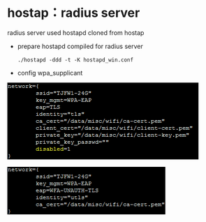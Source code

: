 # hostap：radius server #
radius server used hostapd cloned from hostap

* prepare hostapd compiled for radius server

      ./hostapd -ddd -t -K hostapd_win.conf

* config wpa_supplicant

 ![eap-tls](https://github.com/bigfeng12/hostap-radius/blob/master/pcshow/eap-tls.png)
 
 ![eap-wfa-unauth](https://github.com/bigfeng12/hostap-radius/blob/master/pcshow/wfa-unauth-hs20-osen.png)
